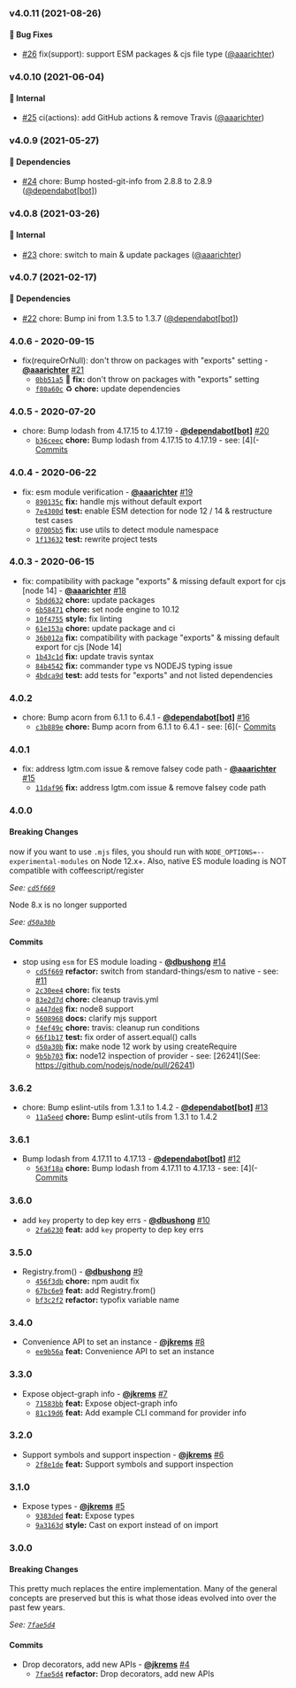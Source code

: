 ### v4.0.11 (2021-08-26)
<a id="v4.0.11"></a>
#### 🐛 Bug Fixes

* [#26](https://github.com/groupon/nilo/pull/26) fix(support): support ESM packages & cjs file type ([@aaarichter](https://github.com/aaarichter))


### v4.0.10 (2021-06-04)
<a id="v4.0.10"></a>
#### 🏡 Internal

* [#25](https://github.com/groupon/nilo/pull/25) ci(actions): add GitHub actions & remove Travis ([@aaarichter](https://github.com/aaarichter))


### v4.0.9 (2021-05-27)

#### 🔼 Dependencies

* [#24](https://github.com/groupon/nilo/pull/24) chore: Bump hosted-git-info from 2.8.8 to 2.8.9 ([@dependabot[bot]](https://github.com/apps/dependabot)) 


### v4.0.8 (2021-03-26)

#### 🏡 Internal

* [#23](https://github.com/groupon/nilo/pull/23) chore: switch to main & update packages ([@aaarichter](https://github.com/aaarichter)) 


### v4.0.7 (2021-02-17)

#### 🔼 Dependencies

* [#22](https://github.com/groupon/nilo/pull/22) chore: Bump ini from 1.3.5 to 1.3.7 ([@dependabot[bot]](https://github.com/apps/dependabot)) 


### 4.0.6 - 2020-09-15

* fix(requireOrNull): don't throw on packages with "exports" setting - **[@aaarichter](https://github.com/aaarichter)** [#21](https://github.com/groupon/nilo/pull/21)
  - [`0bb51a5`](https://github.com/groupon/nilo/commit/0bb51a5e1bd8d0e8531c517825b3d6cc928dabe4) 🐛 **fix:** don't throw on packages with "exports" setting
  - [`f80a60c`](https://github.com/groupon/nilo/commit/f80a60c500612aa4eb55c8967308dde74d9e1ea8) ♻️ **chore:** update dependencies


### 4.0.5 - 2020-07-20

* chore: Bump lodash from 4.17.15 to 4.17.19 - **[@dependabot[bot]](https://github.com/apps/dependabot)** [#20](https://github.com/groupon/nilo/pull/20)
  - [`b36ceec`](https://github.com/groupon/nilo/commit/b36ceec006b1117881a1b2a84d9162b66dd0ce96) **chore:** Bump lodash from 4.17.15 to 4.17.19 - see: [4](- [Commits](https://github.com/lodash/lodash/compare/4)


### 4.0.4 - 2020-06-22

* fix: esm module verification  - **[@aaarichter](https://github.com/aaarichter)** [#19](https://github.com/groupon/nilo/pull/19)
  - [`890135c`](https://github.com/groupon/nilo/commit/890135c9de8636a29c39ef8612fca28b72cd249b) **fix:** handle mjs without default export
  - [`7e4300d`](https://github.com/groupon/nilo/commit/7e4300d1a459c81af0173025049c9e4c301b696e) **test:** enable ESM detection for node 12 / 14 & restructure test cases
  - [`07005b5`](https://github.com/groupon/nilo/commit/07005b59c972b994b6d219024aa064b6f2c26174) **fix:** use utils to detect module namespace
  - [`1f13632`](https://github.com/groupon/nilo/commit/1f13632814b75577185a6e49e147c879a912548e) **test:** rewrite project tests


### 4.0.3 - 2020-06-15

* fix: compatibility with package "exports" & missing default export for cjs [node 14] - **[@aaarichter](https://github.com/aaarichter)** [#18](https://github.com/groupon/nilo/pull/18)
  - [`5bdd632`](https://github.com/groupon/nilo/commit/5bdd632bb650a56ffdeb6507d60727a5f5be6b46) **chore:** update packages
  - [`6b58471`](https://github.com/groupon/nilo/commit/6b5847199fd688cf1e7101f674c7868f5f1394b5) **chore:** set node engine to 10.12
  - [`10f4755`](https://github.com/groupon/nilo/commit/10f475515fb0f751ad7ce195990d21c2d17b2aa8) **style:** fix linting
  - [`61e153a`](https://github.com/groupon/nilo/commit/61e153af9bfb79a7fc4e6a6c321393bf26c2096b) **chore:** update package and ci
  - [`36b012a`](https://github.com/groupon/nilo/commit/36b012a0b01a1d0e05661ac1f3f73f1d04ef6c6d) **fix:** compatibility with package "exports" & missing default export for cjs [Node 14]
  - [`1b43c1d`](https://github.com/groupon/nilo/commit/1b43c1d9573b0ee2c75aa242d08bb4be1a7c9399) **fix:** update travis syntax
  - [`84b4542`](https://github.com/groupon/nilo/commit/84b45428367a57e99723b0629ecae498b1f696a6) **fix:** commander type vs NODEJS typing issue
  - [`4bdca9d`](https://github.com/groupon/nilo/commit/4bdca9d96ff614c5d935536324a0dee20f4a3862) **test:** add tests for "exports" and not listed dependencies


### 4.0.2

* chore: Bump acorn from 6.1.1 to 6.4.1 - **[@dependabot[bot]](https://github.com/apps/dependabot)** [#16](https://github.com/groupon/nilo/pull/16)
  - [`c3b889e`](https://github.com/groupon/nilo/commit/c3b889ea90f148680e20917936ec78f9d494d414) **chore:** Bump acorn from 6.1.1 to 6.4.1 - see: [6](- [Commits](https://github.com/acornjs/acorn/compare/6)


### 4.0.1

* fix: address lgtm.com issue & remove falsey code path - **[@aaarichter](https://github.com/aaarichter)** [#15](https://github.com/groupon/nilo/pull/15)
  - [`11daf96`](https://github.com/groupon/nilo/commit/11daf96c04c4a3585c07d6cb7f1bda5fe99d16dd) **fix:** address lgtm.com issue & remove falsey code path


### 4.0.0

#### Breaking Changes

now if you want to use `.mjs` files, you should run
with `NODE_OPTIONS=--experimental-modules` on Node 12.x+.  Also, native
ES module loading is NOT compatible with coffeescript/register

*See: [`cd5f669`](https://github.com/groupon/nilo/commit/cd5f669a1cdae3e43877d581e2e0dcf52a57ec98)*

Node 8.x is no longer supported

*See: [`d50a30b`](https://github.com/groupon/nilo/commit/d50a30bd0f5f4b7da4e96017b5aa937608cf973c)*

#### Commits

* stop using `esm` for ES module loading - **[@dbushong](https://github.com/dbushong)** [#14](https://github.com/groupon/nilo/pull/14)
  - [`cd5f669`](https://github.com/groupon/nilo/commit/cd5f669a1cdae3e43877d581e2e0dcf52a57ec98) **refactor:** switch from standard-things/esm to native - see: [#11](https://github.com/groupon/nilo/issues/11)
  - [`2c30ee4`](https://github.com/groupon/nilo/commit/2c30ee44a491e5bb667be0114f09b97cb486f4d1) **chore:** fix tests
  - [`83e2d7d`](https://github.com/groupon/nilo/commit/83e2d7d9e741e75aaca6bf01870e8f81b1adf497) **chore:** cleanup travis.yml
  - [`a447de8`](https://github.com/groupon/nilo/commit/a447de84f039c2c2c1dc80dbe254f09aec6a7b8f) **fix:** node8 support
  - [`5608968`](https://github.com/groupon/nilo/commit/560896837e94b0a714e9efc830a06750b2000932) **docs:** clarify mjs support
  - [`f4ef49c`](https://github.com/groupon/nilo/commit/f4ef49c44b94d60e1477eb2c1c8db05027a27ae4) **chore:** travis: cleanup run conditions
  - [`66f1b17`](https://github.com/groupon/nilo/commit/66f1b179c4fcebb922dc63ba8a59493c3e98e920) **test:** fix order of assert.equal() calls
  - [`d50a30b`](https://github.com/groupon/nilo/commit/d50a30bd0f5f4b7da4e96017b5aa937608cf973c) **fix:** make node 12 work by using createRequire
  - [`9b5b703`](https://github.com/groupon/nilo/commit/9b5b7035c0218b33ff2909a65bf439adde2aaf40) **fix:** node12 inspection of provider - see: [26241](See: https://github.com/nodejs/node/pull/26241)


### 3.6.2

* chore: Bump eslint-utils from 1.3.1 to 1.4.2 - **[@dependabot[bot]](https://github.com/apps/dependabot)** [#13](https://github.com/groupon/nilo/pull/13)
  - [`11a5eed`](https://github.com/groupon/nilo/commit/11a5eed3a9c2557c197932e1551f2dc9e9c96d7b) **chore:** Bump eslint-utils from 1.3.1 to 1.4.2


### 3.6.1

* Bump lodash from 4.17.11 to 4.17.13 - **[@dependabot[bot]](https://github.com/apps/dependabot)** [#12](https://github.com/groupon/nilo/pull/12)
  - [`563f18a`](https://github.com/groupon/nilo/commit/563f18af28ef4d5e40670caab0c9af9c0807d699) **chore:** Bump lodash from 4.17.11 to 4.17.13 - see: [4](- [Commits](https://github.com/lodash/lodash/compare/4)


### 3.6.0

* add `key` property to dep key errs - **[@dbushong](https://github.com/dbushong)** [#10](https://github.com/groupon/nilo/pull/10)
  - [`2fa6230`](https://github.com/groupon/nilo/commit/2fa6230fb331b9e64fe9a34ec64c11cc4b268cb5) **feat:** add `key` property to dep key errs


### 3.5.0

* Registry.from() - **[@dbushong](https://github.com/dbushong)** [#9](https://github.com/groupon/nilo/pull/9)
  - [`456f3db`](https://github.com/groupon/nilo/commit/456f3db8bbdb96090f2032860b7d1bdeba81b94f) **chore:** npm audit fix
  - [`67bc6e9`](https://github.com/groupon/nilo/commit/67bc6e95bafb7176eaf70f621da26765a6d47b0b) **feat:** add Registry.from()
  - [`bf3c2f2`](https://github.com/groupon/nilo/commit/bf3c2f29a5454566697458d866066fffc59e19ef) **refactor:** typofix variable name


### 3.4.0

* Convenience API to set an instance - **[@jkrems](https://github.com/jkrems)** [#8](https://github.com/groupon/nilo/pull/8)
  - [`ee9b56a`](https://github.com/groupon/nilo/commit/ee9b56a30de7de62f5fed566b32e757df10f9f49) **feat:** Convenience API to set an instance


### 3.3.0

* Expose object-graph info - **[@jkrems](https://github.com/jkrems)** [#7](https://github.com/groupon/nilo/pull/7)
  - [`71583bb`](https://github.com/groupon/nilo/commit/71583bbf0f7c6806e54b04bacdf9043721d13595) **feat:** Expose object-graph info
  - [`81c19d6`](https://github.com/groupon/nilo/commit/81c19d60fcd10bab25833f6e3ffe249a485ef23b) **feat:** Add example CLI command for provider info


### 3.2.0

* Support symbols and support inspection - **[@jkrems](https://github.com/jkrems)** [#6](https://github.com/groupon/nilo/pull/6)
  - [`2f8e1de`](https://github.com/groupon/nilo/commit/2f8e1de38d2627e3d663ceea094722941980616a) **feat:** Support symbols and support inspection


### 3.1.0

* Expose types - **[@jkrems](https://github.com/jkrems)** [#5](https://github.com/groupon/nilo/pull/5)
  - [`9383ded`](https://github.com/groupon/nilo/commit/9383dedad0538bbb29e3f45045ed4582db1e6efb) **feat:** Expose types
  - [`9a3163d`](https://github.com/groupon/nilo/commit/9a3163d4118f575b0ed452cb3f003c2c70f3ead1) **style:** Cast on export instead of on import


### 3.0.0

#### Breaking Changes

This pretty much replaces the entire implementation.
Many of the general concepts are preserved but this is what those
ideas evolved into over the past few years.

*See: [`7fae5d4`](https://github.com/groupon/nilo/commit/7fae5d46ea28f6dc3bfc7dbcfa243807041d7ce8)*

#### Commits

* Drop decorators, add new APIs - **[@jkrems](https://github.com/jkrems)** [#4](https://github.com/groupon/nilo/pull/4)
  - [`7fae5d4`](https://github.com/groupon/nilo/commit/7fae5d46ea28f6dc3bfc7dbcfa243807041d7ce8) **refactor:** Drop decorators, add new APIs
